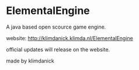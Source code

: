# ElementalEngine
A java based open scource game engine.

website: http://klimdanick.klimda.nl/ElementalEngine

official updates will release on the website.

made by klimdanick
